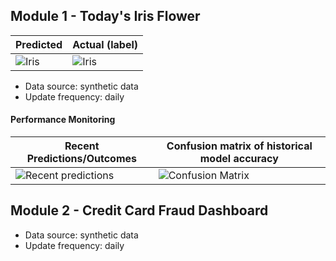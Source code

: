 
## Module 1 - Today's Iris Flower 

| Predicted | Actual (label)
|--------|------- 
| ![Iris](https://raw.githubusercontent.com/featurestoreorg/serverless-ml-course/main/src/01-module/latest_iris.png) | ![Iris](https://raw.githubusercontent.com/featurestoreorg/serverless-ml-course/main/src/01-module/actual_iris.png) 

 * Data source: synthetic data
 * Update frequency: daily

#### Performance Monitoring 

| Recent Predictions/Outcomes | Confusion matrix of historical model accuracy 
|--------|------- 
| ![Recent predictions](https://raw.githubusercontent.com/featurestoreorg/serverless-ml-course/main/src/01-module/df_recent.png) | ![Confusion Matrix](https://raw.githubusercontent.com/featurestoreorg/serverless-ml-course/main/src/01-module/confusion_matrix.png)


## Module 2 - Credit Card Fraud Dashboard


 * Data source: synthetic data
 * Update frequency: daily
